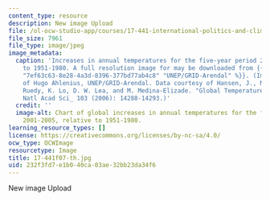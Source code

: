 ```yaml
---
content_type: resource
description: New image Upload
file: /ol-ocw-studio-app/courses/17-441-international-politics-and-climate-change-fall-2007/232f3fd7e1b040ca03ae32bb23da34f6_17-441f07-th.jpg
file_size: 7961
file_type: image/jpeg
image_metadata:
  caption: 'Increases in annual temperatures for the five-year period 2001-2005, relative
    to 1951-1980. A full resolution image for may be downloaded from {{% resource_link
    "7ef63c63-8e28-4a3d-8396-377bd77ab4c8" "UNEP/GRID-Arendal" %}}. (Image courtesy
    of Hugo Ahlenius, UNEP/GRID-Arendal. Data courtesy of Hansen, J., M. Sato, R.
    Ruedy, K. Lo, D. W. Lea, and M. Medina-Elizade. "Global Temperature Change." _Proc
    Natl Acad Sci_ 103 (2006): 14288-14293.)'
  credit: ''
  image-alt: Chart of global increases in annual temperatures for the five-year period
    2001-2005, relative to 1951-1980.
learning_resource_types: []
license: https://creativecommons.org/licenses/by-nc-sa/4.0/
ocw_type: OCWImage
resourcetype: Image
title: 17-441f07-th.jpg
uid: 232f3fd7-e1b0-40ca-03ae-32bb23da34f6
---
```

New image Upload